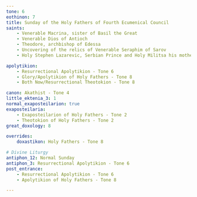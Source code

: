 ```yaml
---
tone: 6
eothinon: 7 
title: Sunday of the Holy Fathers of Fourth Ecumenical Council
saints:
    - Venerable Macrina, sister of Basil the Great
    - Venerable Dios of Antioch
    - Theodore, archbishop of Edessa
    - Uncovering of the relics of Venerable Seraphim of Sarov
    - Holy Stephen Lazarevic, Serbian Prince and Holy Militsa his mother

apolytikion:
    - Resurrectional Apolytikion - Tone 6
    - Glory/Apolytikion of Holy Fathers - Tone 8
    - Both Now/Resurrectional Theotokion - Tone 8

canon: Akathist - Tone 4
little_ektenia_3: 1
normal_exaposteilarion: true
exaposteilaria:
    - Exaposteilarion of Holy Fathers - Tone 2
    - Theotokion of Holy Fathers - Tone 2
great_doxology: 8

overrides:
    doxastikon: Holy Fathers - Tone 8

# Divine Liturgy
antiphon_12: Normal Sunday
antiphon_3: Resurrectional Apolytikion - Tone 6
post_entrance:
    - Resurrectional Apolytikion - Tone 6
    - Apolytikion of Holy Fathers - Tone 8

---
```


